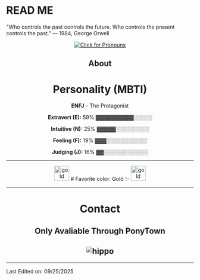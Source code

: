 # READ ME
"Who controls the past controls the future. Who controls the present controls the past.” — 1984, George Orwell
<div align="center">

[![Click for Pronouns](https://img.shields.io/badge/Click%20for%20Pronouns-WASD-FFD700?style=for-the-badge)](https://pronouns.cc/@WASD)

## About
# Personality (MBTI)   
**ENFJ** – The Protagonist 

**Extravert (E):** 59% ▓▓▓▓▓▓▓▓▓▓░░░░░

**Intuitive (N):** 25% ▓▓▓▓▓░░░░░░░░░

**Feeling (F):** 19% ▓▓▓░░░░░░░░░░░

**Judging (J):** 16% ▓▓░░░░░░░░░░░░

-------------------

<p align="center">
  <img src="https://media2.giphy.com/media/v1.Y2lkPTc5MGI3NjExeTM3cWhvZTRhNWptOHN2bGRyYm9neXMwYXY3Y242cm14bWVwZmNyayZlcD12MV9pbnRlcm5hbF9naWZfYnlfaWQmY3Q9cw/kMAsQuuEeQIwm4eSVJ/giphy.gif" alt="gold sparkle" width="40"/>
  # Favorite color: Gold ✨
  <img src="https://media2.giphy.com/media/v1.Y2lkPTc5MGI3NjExeTM3cWhvZTRhNWptOHN2bGRyYm9neXMwYXY3Y242cm14bWVwZmNyayZlcD12MV9pbnRlcm5hbF9naWZfYnlfaWQmY3Q9cw/kMAsQuuEeQIwm4eSVJ/giphy.gif" alt="gold sparkle" width="40"/>
</p>

-------------------

# Contact
Only Avaliable Through PonyTown
-------------------
![hippo](https://media3.giphy.com/media/aUovxH8Vf9qDu/giphy.gif)
-------------------

</div>

-----

Last Edited on: 09/25/2025
